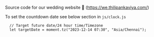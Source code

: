 Source code for our wedding website 👫 (https://we.thilipankaviya.com/)

To set the countdown date see below section in `js/clock.js`

````
  // Target future date/24 hour time/Timezone
  let targetDate = moment.tz("2023-12-14 07:30", "Asia/Chennai");
````


